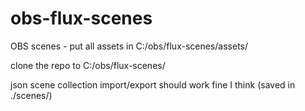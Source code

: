 # obs-flux-scenes

OBS scenes - put all assets in C:/obs/flux-scenes/assets/

clone the repo to C:/obs/flux-scenes/

json scene collection import/export should work fine I think (saved in ./scenes/)